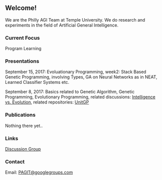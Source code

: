 ## Welcome!

We are the Philly AGI Team at Temple University. We do research and experiments in the field of Artificial General Intelligence.

### Current Focus

Program Learning

### Presentations

September 15, 2017:
Evoluationary Programming, week2: Stack Based Genetic Programming, involving Types, GA on Neural Networks as in NEAT, Learned Classifier Systems etc.

September 8, 2017:
Basics related to Genetic Algorithm, Genetic Programming, Evolutionary Programming, related discussions: [Intelligence vs. Evolution](https://groups.google.com/forum/#!topic/pagit/pejoZ7vwNUo), related repositories: [UnitGP](https://github.com/wpower12/UnitGP)

### Publications
 
Nothing there yet..

### Links

[Discussion Group](https://groups.google.com/forum/#!forum/pagit)

### Contact

Email: PAGIT@googlegroups.com




